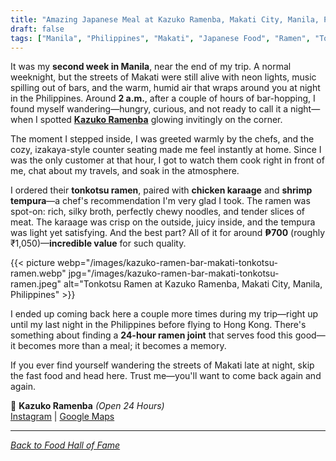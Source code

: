 ```yaml
---
title: "Amazing Japanese Meal at Kazuko Ramenba, Makati City, Manila, Philippines"
draft: false
tags: ["Manila", "Philippines", "Makati", "Japanese Food", "Ramen", "Tonkotsu", "24/7", "Late Night"]
---
```


It was my **second week in Manila**, near the end of my trip. A normal weeknight, but the streets of Makati were still alive with neon lights, music spilling out of bars, and the warm, humid air that wraps around you at night in the Philippines. Around **2 a.m.**, after a couple of hours of bar-hopping, I found myself wandering—hungry, curious, and not ready to call it a night—when I spotted [**Kazuko Ramenba**](https://maps.app.goo.gl/dboSspfmom3n4vbC6) glowing invitingly on the corner.  

The moment I stepped inside, I was greeted warmly by the chefs, and the cozy, izakaya-style counter seating made me feel instantly at home. Since I was the only customer at that hour, I got to watch them cook right in front of me, chat about my travels, and soak in the atmosphere.  

I ordered their **tonkotsu ramen**, paired with **chicken karaage** and **shrimp tempura**—a chef's recommendation I'm very glad I took. The ramen was spot-on: rich, silky broth, perfectly chewy noodles, and tender slices of meat. The karaage was crisp on the outside, juicy inside, and the tempura was light yet satisfying. And the best part? All of it for around **₱700** (roughly ₹1,050)—**incredible value** for such quality.  

{{< picture webp="/images/kazuko-ramen-bar-makati-tonkotsu-ramen.webp" jpg="/images/kazuko-ramen-bar-makati-tonkotsu-ramen.jpeg" alt="Tonkotsu Ramen at Kazuko Ramenba, Makati City, Manila, Philippines" >}}

I ended up coming back here a couple more times during my trip—right up until my last night in the Philippines before flying to Hong Kong. There's something about finding a **24-hour ramen joint** that serves food this good—it becomes more than a meal; it becomes a memory.  

If you ever find yourself wandering the streets of Makati late at night, skip the fast food and head here. Trust me—you'll want to come back again and again.  

📍 **Kazuko Ramenba** *(Open 24 Hours)*  
[Instagram](https://www.instagram.com/kazukoramenba/?hl=en) | [Google Maps](https://maps.app.goo.gl/dboSspfmom3n4vbC6)  

---

*[Back to Food Hall of Fame](/food)*

